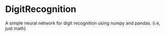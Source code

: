 # DigitRecognition

A simple neural network for digit recognition using numpy and pandas. (i.e, just math)
